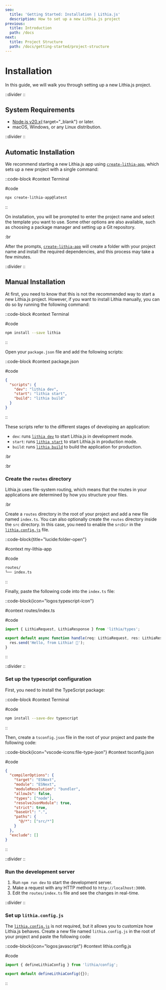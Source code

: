 ```yaml
---
seo:
  title: 'Getting Started: Installation | Lithia.js'
  description: How to set up a new Lithia.js project
previous:
  title: Introduction
  path: /docs
next:
  title: Project Structure
  path: /docs/getting-started/project-structure
---
```


# Installation

In this guide, we will walk you through setting up a new Lithia.js project.

::divider
::

## System Requirements

- [Node.js v20.x](https://nodejs.org){:target="\_blank"} or later.
- macOS, Windows, or any Linux distribution.

::divider
::

## Automatic Installation

We recommend starting a new Lithia.js app using [`create-lithia-app`](/docs/api-reference/cli/create-lithia-app), which sets up a new project with a single command:

::code-block
#context
Terminal

#code

```bash
npx create-lithia-app@latest
```

::

On installation, you will be prompted to enter the project name and select the template you want to use. Some other options are also available, such as choosing a package manager and setting up a Git repository.

:br

After the prompts, [`create-lithia-app`](/docs/api-reference/cli/create-lithia-app) will create a folder with your project name and install the required dependencies, and this process may take a few minutes.

::divider
::

## Manual Installation

At first, you need to know that this is not the recommended way to start a new Lithia.js project. However, if you want to install Lithia manually, you can do so by running the following command:

::code-block
#context
Terminal

#code

```bash
npm install --save lithia
```

::

Open your `package.json` file and add the following scripts:

::code-block
#context
package.json

#code

```json
{
  "scripts": {
    "dev": "lithia dev",
    "start": "lithia start",
    "build": "lithia build"
  }
}
```

::

These scripts refer to the different stages of developing an application:

- `dev`: runs [`lithia dev`](/docs/api-reference/cli/dev) to start Lithia.js in development mode.
- `start`: runs [`lithia start`](/docs/api-reference/cli/start) to start Lithia.js in production mode.
- `build`: runs [`lithia build`](/docs/api-reference/cli/build) to build the application for production.

:br

:br

### Create the `routes` directory

Lithia.js uses file-system routing, which means that the routes in your applications are determined by how you structure your files.

:br

Create a `routes` directory in the root of your project and add a new file named `index.ts`. You can also optionally create the `routes` directory inside the `src` directory. In this case, you need to enable the `srcDir` in the [`lithia.config.js`](/docs/api-reference/configuration) file.

::code-block{title="lucide:folder-open"}

#context
my-lithia-app

#code

```bash
routes/
└── index.ts

```

::

Finally, paste the following code into the `index.ts` file:

::code-block{icon="logos:typescript-icon"}

#context
routes/index.ts

#code

```typescript
import { LithiaRequest, LithiaResponse } from 'lithia/types';

export default async function handle(req: LithiaRequest, res: LithiaResponse) {
  res.send('Hello, from Lithia! 🚀');
}
```

::

::divider
::

### Set up the typescript configuration

First, you need to install the TypeScript package:

::code-block
#context
Terminal

#code

```bash
npm install --save-dev typescript
```

::

Then, create a `tsconfig.json` file in the root of your project and paste the following code:

::code-block{icon="vscode-icons:file-type-json"}
#context
tsconfig.json

#code

```json
{
  "compilerOptions": {
    "target": "ESNext",
    "module": "ESNext",
    "moduleResolution": "bundler",
    "allowJs": false,
    "types": ["node"],
    "resolveJsonModule": true,
    "strict": true,
    "baseUrl": ".",
    "paths": {
      "@/*": ["src/*"]
    }
  },
  "exclude": []
}
```

::

::divider
::

### Run the development server

1. Run `npm run dev` to start the development server.
2. Make a request with any HTTP method to `http://localhost:3000`.
3. Edit the `routes/index.ts` file and see the changes in real-time.

::divider
::

### Set up `lithia.config.js`

The [`lithia.config.js`](/docs/api-reference/configuration) is not required, but it allows you to customize how Lithia.js behaves. Create a new file named `lithia.config.js` in the root of your project and paste the following code:

::code-block{icon="logos:javascript"}
#context
lithia.config.js

#code

```javascript
import { defineLithiaConfig } from 'lithia/config';

export default defineLithiaConfig({});
```

::
